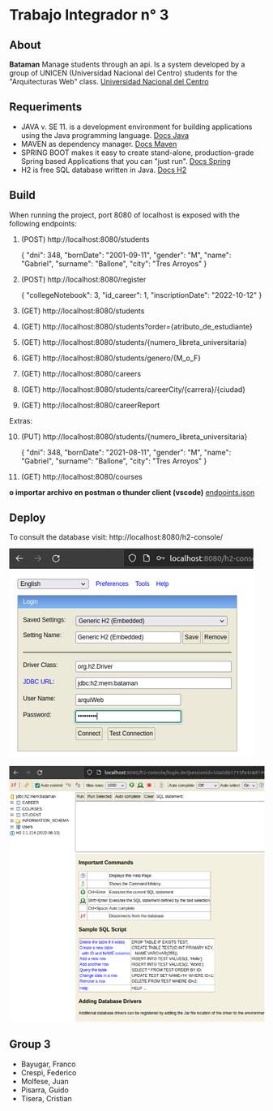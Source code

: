 # Trabajo Integrador n° 3

## About
**Bataman** 
Manage students through an api. Is a system developed by a group of UNICEN (Universidad Nacional del Centro) students for the "Arquitecturas Web" class.
[Universidad Nacional del Centro](https://exa.unicen.edu.ar/)

## Requeriments

- JAVA v. SE 11. is a development environment for building applications using the Java programming language. [Docs Java](https://www.oracle.com/ar/java/technologies/javase/jdk11-archive-downloads.html)
- MAVEN as dependency manager. [Docs Maven](https://maven.apache.org/)
- SPRING BOOT makes it easy to create stand-alone, production-grade Spring based Applications that you can "just run". [Docs Spring](https://spring.io/projects/spring-boot)
- H2 is free SQL database written in Java. [Docs H2](https://www.h2database.com/html/main.html)


## Build 
When running the project, port 8080 of localhost is exposed with the following endpoints:
1. (POST) http://localhost:8080/students

    {
    "dni": 348,
    "bornDate": "2001-09-11",
    "gender": "M",
    "name": "Gabriel",
    "surname": "Ballone",
    "city": "Tres Arroyos"
}

2. (POST) http://localhost:8080/register
    
    {
    "collegeNotebook": 3,
    "id_career": 1,
    "inscriptionDate": "2022-10-12"
}
3. (GET) http://localhost:8080/students  

4. (GET) http://localhost:8080/students?order={atributo_de_estudiante}

5. (GET) http://localhost:8080/students/{numero_libreta_universitaria}

6. (GET) http://localhost:8080/students/genero/{M_o_F}

7. (GET) http://localhost:8080/careers

8. (GET) http://localhost:8080/students/careerCity/{carrera}/{ciudad}

9. (GET) http://localhost:8080/careerReport

Extras: 

10. (PUT) http://localhost:8080/students/{numero_libreta_universitaria}
    
    {
    "dni": 348,
    "bornDate": "2021-08-11",
    "gender": "M",
    "name": "Gabriel",
    "surname": "Ballone",
    "city": "Tres Arroyos"
}

11. (GET) http://localhost:8080/courses

**o importar archivo en postman o thunder client (vscode)** [endpoints.json](https://github.com/franbayugar/integradorArquitecturas/blob/main/TP3/extra/endpoints.json)

## Deploy
To consult the database visit: http://localhost:8080/h2-console/

![Login Database](https://github.com/franbayugar/integradorArquitecturas/blob/main/TP3/extra/1.png)

![View database](https://github.com/franbayugar/integradorArquitecturas/blob/main/TP3/extra/2.png)

## Group 3
- Bayugar, Franco
- Crespi, Federico
- Molfese, Juan
- Pisarra, Guido
- Tisera, Cristian

